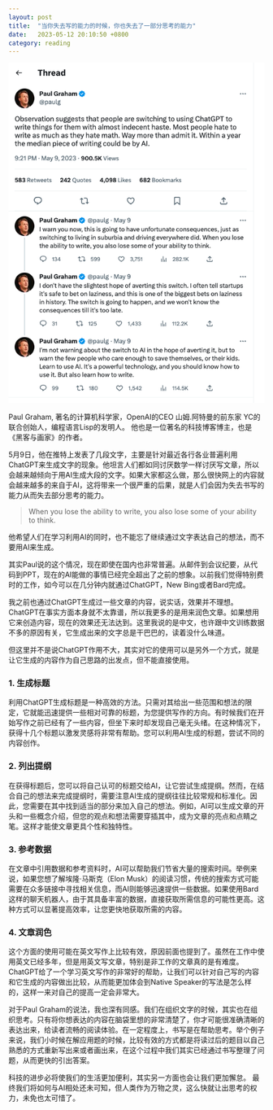 ```yaml
---
layout: post
title:  "当你失去写的能力的时候，你也失去了一部分思考的能力"
date:   2023-05-12 20:10:50 +0800
category: reading
---
```


![Paul Graham](/assets/doc_img/2023-05-12-paul_graham_lose_writing_capability.png)



Paul Graham, 著名的计算机科学家，OpenAI的CEO 山姆.阿特曼的前东家 YC的联合创始人，编程语言Lisp的发明人。 他也是一位著名的科技博客博主，也是《黑客与画家》的作者。 

5月9日，他在推特上发表了几段文字，主要是针对最近各行各业普遍利用ChatGPT来生成文字的现象。他坦言人们都如同讨厌数学一样讨厌写文章，所以会越来越倾向于用AI生成大段的文字。如果大家都这么做，那么很快网上的内容就会越来越多的来自于AI，这将带来一个很严重的后果，就是人们会因为失去书写的能力从而失去部分思考的能力。 

> When you lose the ability to write, you also lose some of your ability to think. 



他希望人们在学习利用AI的同时，也不能忘了继续通过文字表达自己的想法，而不要用AI来生成。 



其实Paul说的这个情况，现在即使在国内也非常普遍。从邮件到会议纪要，从代码到PPT，现在的AI能做的事情已经完全超出了之前的想象。以前我们觉得特别费时的工作，如今可以在几分钟内就通过ChatGPT，New Bing或者Bard完成。



我之前也通过ChatGPT生成过一些文章的内容，说实话，效果并不理想。ChatGPT在事实方面本身就不太靠谱，所以我更多的是用来润色文章。如果想用它来创造内容，现在的效果还无法达到。这里我说的是中文，也许跟中文训练数据不多的原因有关，它生成出来的文字总是干巴巴的，读着没什么味道。



但这里并不是说ChatGPT作用不大，其实对它的使用可以是另外一个方式，就是让它生成的内容作为自己思路的出发点，但不能直接使用。 



### 1. 生成标题

利用ChatGPT生成标题是一种高效的方法。只需对其给出一些范围和想法的限定，它就能迅速提供一些相对可靠的标题，为您提供写作的方向。有时候我们在开始写作之前已经有了一些内容，但坐下来时却发现自己毫无头绪。在这种情况下，获得十几个标题以激发灵感将非常有帮助。您可以利用AI生成的标题，尝试不同的内容创作。

### 2. 列出提纲

在获得标题后，您可以将自己认可的标题交给AI，让它尝试生成提纲。然而，在结合自己的想法来完成提纲时，需要注意AI生成的提纲往往比较常规和标准化。因此，您需要在其中找到适当的部分来加入自己的想法。例如，AI可以生成文章的开头和一些概念介绍，但您的观点和想法需要穿插其中，成为文章的亮点和点睛之笔。这样才能使文章更具个性和独特性。

### 3. 参考数据

在文章中引用数据和参考资料时，AI可以帮助我们节省大量的搜索时间。举例来说，如果您想了解埃隆·马斯克（Elon Musk）的阅读习惯，传统的搜索方式可能需要在众多链接中寻找相关信息，而AI则能够迅速提供一些数据。如果使用Bard这样的聊天机器人，由于其具备丰富的数据，直接获取所需信息的可能性更高。这种方式可以显著提高效率，让您更快地获取所需的内容。

### 4. 文章润色

这个方面的使用可能在英文写作上比较有效，原因前面也提到了。虽然在工作中使用英文已经多年，但是用英文写文章，特别是非工作的文章真的是有难度。ChatGPT给了一个学习英文写作的非常好的帮助，让我们可以针对自己写的内容和它生成的内容做出比较，从而能更加体会到Native Speaker的写法是怎么样的，这样一来对自己的提高一定会非常大。



对于Paul Graham的说法，我也深有同感。我们在组织文字的时候，其实也在组织思考。只有将你想表达的内容在脑袋里想的非常清楚了，你才可能很准确清晰的表达出来，给读者流畅的阅读体验。在一定程度上，书写是在帮助思考。举个例子来说，我们小时候在解应用题的时候，比较有效的方式都是将读过后的题目以自己熟悉的方式重新写出来或者画出来，在这个过程中我们其实已经通过书写整理了问题，从而更快的引出答案。 



科技的进步必将使我们的生活更加便利，其实另一方面也会让我们更加懈怠。 最终我们将如何与AI相处还未可知，但人类作为万物之灵，这么快就让出思考的权力，未免也太可惜了。 

